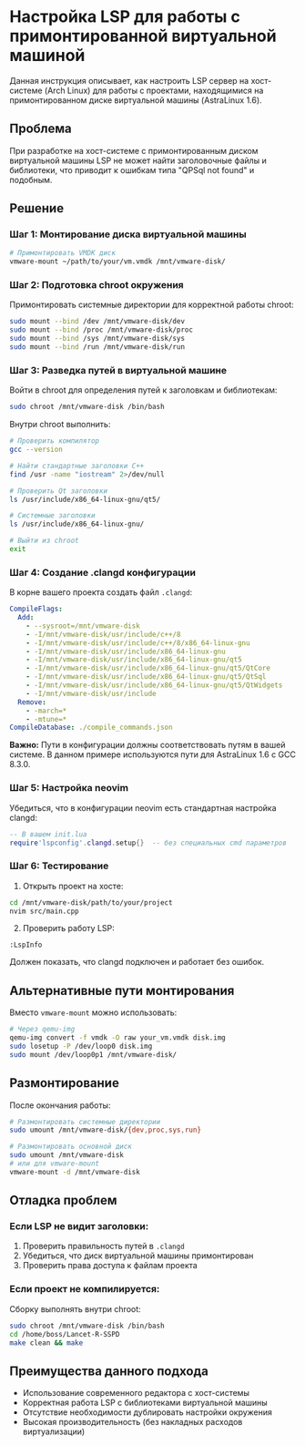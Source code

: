 # Настройка LSP для работы с примонтированной виртуальной машиной

Данная инструкция описывает, как настроить LSP сервер на хост-системе (Arch Linux) для работы с проектами, находящимися на примонтированном диске виртуальной машины (AstraLinux 1.6).

## Проблема

При разработке на хост-системе с примонтированным диском виртуальной машины LSP не может найти заголовочные файлы и библиотеки, что приводит к ошибкам типа "QPSql not found" и подобным.

## Решение

### Шаг 1: Монтирование диска виртуальной машины

```bash
# Примонтировать VMDK диск
vmware-mount ~/path/to/your/vm.vmdk /mnt/vmware-disk/
```

### Шаг 2: Подготовка chroot окружения

Примонтировать системные директории для корректной работы chroot:

```bash
sudo mount --bind /dev /mnt/vmware-disk/dev
sudo mount --bind /proc /mnt/vmware-disk/proc  
sudo mount --bind /sys /mnt/vmware-disk/sys
sudo mount --bind /run /mnt/vmware-disk/run
```

### Шаг 3: Разведка путей в виртуальной машине

Войти в chroot для определения путей к заголовкам и библиотекам:

```bash
sudo chroot /mnt/vmware-disk /bin/bash
```

Внутри chroot выполнить:

```bash
# Проверить компилятор
gcc --version

# Найти стандартные заголовки C++
find /usr -name "iostream" 2>/dev/null

# Проверить Qt заголовки  
ls /usr/include/x86_64-linux-gnu/qt5/

# Системные заголовки
ls /usr/include/x86_64-linux-gnu/

# Выйти из chroot
exit
```

### Шаг 4: Создание .clangd конфигурации

В корне вашего проекта создать файл `.clangd`:

```yaml
CompileFlags:
  Add: 
    - --sysroot=/mnt/vmware-disk
    - -I/mnt/vmware-disk/usr/include/c++/8
    - -I/mnt/vmware-disk/usr/include/c++/8/x86_64-linux-gnu
    - -I/mnt/vmware-disk/usr/include/x86_64-linux-gnu
    - -I/mnt/vmware-disk/usr/include/x86_64-linux-gnu/qt5
    - -I/mnt/vmware-disk/usr/include/x86_64-linux-gnu/qt5/QtCore
    - -I/mnt/vmware-disk/usr/include/x86_64-linux-gnu/qt5/QtSql
    - -I/mnt/vmware-disk/usr/include/x86_64-linux-gnu/qt5/QtWidgets
    - -I/mnt/vmware-disk/usr/include
  Remove:
    - -march=*
    - -mtune=*
CompileDatabase: ./compile_commands.json
```

**Важно:** Пути в конфигурации должны соответствовать путям в вашей системе. В данном примере используются пути для AstraLinux 1.6 с GCC 8.3.0.

### Шаг 5: Настройка neovim

Убедиться, что в конфигурации neovim есть стандартная настройка clangd:

```lua
-- В вашем init.lua
require'lspconfig'.clangd.setup{}  -- без специальных cmd параметров
```

### Шаг 6: Тестирование

1. Открыть проект на хосте:
```bash
cd /mnt/vmware-disk/path/to/your/project
nvim src/main.cpp
```

2. Проверить работу LSP:
```
:LspInfo
```

Должен показать, что clangd подключен и работает без ошибок.

## Альтернативные пути монтирования

Вместо `vmware-mount` можно использовать:

```bash
# Через qemu-img
qemu-img convert -f vmdk -O raw your_vm.vmdk disk.img
sudo losetup -P /dev/loop0 disk.img
sudo mount /dev/loop0p1 /mnt/vmware-disk/
```

## Размонтирование

После окончания работы:

```bash
# Размонтировать системные директории
sudo umount /mnt/vmware-disk/{dev,proc,sys,run}

# Размонтировать основной диск
sudo umount /mnt/vmware-disk
# или для vmware-mount
vmware-mount -d /mnt/vmware-disk
```

## Отладка проблем

### Если LSP не видит заголовки:
1. Проверить правильность путей в `.clangd`
2. Убедиться, что диск виртуальной машины примонтирован
3. Проверить права доступа к файлам проекта

### Если проект не компилируется:
Сборку выполнять внутри chroot:
```bash
sudo chroot /mnt/vmware-disk /bin/bash
cd /home/boss/Lancet-R-SSPD
make clean && make
```

## Преимущества данного подхода

- Использование современного редактора с хост-системы
- Корректная работа LSP с библиотеками виртуальной машины  
- Отсутствие необходимости дублировать настройки окружения
- Высокая производительность (без накладных расходов виртуализации)
